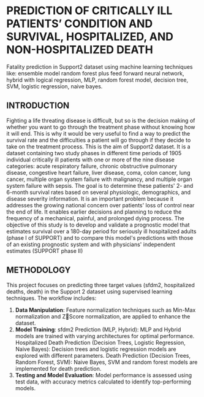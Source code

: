 # PREDICTION OF CRITICALLY ILL PATIENTS’ CONDITION AND SURVIVAL, HOSPITALIZED, AND NON-HOSPITALIZED DEATH
Fatality prediction in Support2 dataset using machine learning techniques like: ensemble model random forest plus feed forward neural network, hybrid with logical regression, MLP, random forest model, decision tree, SVM, logistic regression, naive bayes.

## INTRODUCTION
Fighting a life threating disease is difficult, but so is the decision making of whether you want to go 
through the treatment phase without knowing how it will end. This is why it would be very useful to find 
a way to predict the survival rate and the difficulties a patient will go through if they decide to take on the 
treatment process. This is the aim of Support2 dataset. It is a dataset containing two study phases in 
different time periods of 1905 individual critically ill patients with one or more of the nine disease 
categories: acute respiratory failure, chronic obstructive pulmonary disease, congestive heart failure, liver 
disease, coma, colon cancer, lung cancer, multiple organ system failure with malignancy, and multiple 
organ system failure with sepsis. The goal is to determine these patients' 2- and 6-month survival rates 
based on several physiologic, demographics, and disease severity information. It is an important problem 
because it addresses the growing national concern over patients' loss of control near the end of life. It 
enables earlier decisions and planning to reduce the frequency of a mechanical, painful, and prolonged 
dying process. The objective of this study is to develop and validate a prognostic model that estimates 
survival over a 180-day period for seriously ill hospitalized adults (phase I of SUPPORT) and to compare 
this model's predictions with those of an existing prognostic system and with physicians' independent 
estimates (SUPPORT phase II)

## METHODOLOGY 
This project focuses on predicting three target values (sfdm2, hospitalized deaths, death) in the Support 2 
dataset using supervised learning techniques. The workflow includes:

1. **Data Manipulation**: Feature normalization techniques such as Min-Max normalization and ZScore normalization, are applied to enhance the dataset.
2. **Model Training**: sfdm2 Prediction (MLP, Hybrid): MLP and Hybrid models are trained with 
varying architectures for optimal performance. Hospitalized Death Prediction (Decision Trees, 
Logistic Regression, Naive Bayes): Decision trees and logistic regression models are explored 
with different parameters. Death Prediction (Decision Trees, Random Forest, SVM): Naive 
Bayes, SVM and random forest models are implemented for death prediction.
3. **Testing and Model Evaluation**: Model performance is assessed using test data, with accuracy 
metrics calculated to identify top-performing models.
